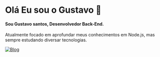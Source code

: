 # Olá Eu sou o Gustavo 👋

#### Sou Gustavo santos, Desenvolvedor Back-End.

Atualmente focado em aprofundar meus conhecimentos em Node.js, mas <br>
sempre estudando diversar tecnologias.


[![Blog](https://img.shields.io/badge/Discord-7289DA?style=for-the-badge&logo=discord&logoColor=white)]()
